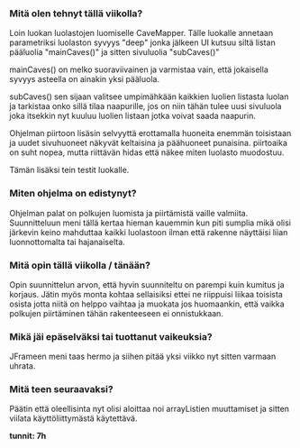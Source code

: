 ### Mitä olen tehnyt tällä viikolla?
Loin luokan luolastojen luomiselle CaveMapper.
Tälle luokalle annetaan parametriksi luolaston syvyys "deep" jonka jälkeen UI kutsuu siltä listan pääluolia "mainCaves()" 
ja sitten sivuluolia "subCaves()"

mainCaves() on melko suoraviivainen ja varmistaa vain, että jokaisella syvyys asteella on ainakin yksi pääluola.

subCaves() sen sijaan valitsee umpimähkään kaikkien luolien listasta luolan ja tarkistaa onko sillä tilaa naapurille, 
jos on niin tähän tulee uusi sivuluola joka itsekkin nyt kuuluu luolien listaan jotka voivat saada naapurin.

Ohjelman piirtoon lisäsin selvyyttä erottamalla huoneita enemmän toisistaan ja uudet sivuhuoneet näkyvät keltaisina ja päähuoneet punaisina.
piirtoaika on suht nopea, mutta riittävän hidas että näkee miten luolasto muodostuu.

Tämän lisäksi tein testit luokalle.

### Miten ohjelma on edistynyt?
Ohjelman palat on polkujen luomista ja piirtämistä vaille valmiita. Suunnitteluun meni tällä kertaa hieman kauemmin kun piti sumplia mikä olisi
järkevin keino mahduttaa kaikki luolastoon ilman että rakenne näyttäisi liian luonnottomalta tai hajanaiselta.

### Mitä opin tällä viikolla / tänään?
Opin suunnittelun arvon, että hyvin suunniteltu on parempi kuin kumitus ja korjaus. Jätin myös monta kohtaa sellaisiksi ettei ne riippuisi
liikaa toisista osista jotta niitä on helppo vaihtaa ja muokata jos huomaankin, että vaikka polkujen piirtäminen tähän rakenteeseen ei onnistukkaan.

### Mikä jäi epäselväksi tai tuottanut vaikeuksia?
JFrameen meni taas hermo ja siihen pitää yksi viikko nyt sitten varmaan uhrata.

### Mitä teen seuraavaksi?
Päätin että oleellisinta nyt olisi aloittaa noi arrayListien muuttamiset ja sitten viilata käyttöliittymästä käytettävä.

**tunnit: 7h**
